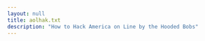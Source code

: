 ```yaml
---
layout: null
title: aolhak.txt
description: "How to Hack America on Line by the Hooded Bobs"
---
```

